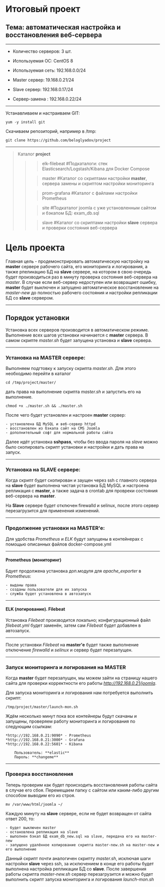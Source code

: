 # Итоговый проект

## Тема: автоматическая настройка и восстановления веб-сервера 
____
- Количество серверов: 3 шт.

- Используемая ОС: CentOS 8

- Используемая сеть: 192.168.0.0/24

- Master сервер: 19.168.0.21/24

- Slave сервер: 192.168.0.17/24

- Сервер-замена : 192.168.0.22/24
____

Устанавливаем и настраиваем GIT:

    yum -y install git
Скачиваем репозиторий, например в /tmp:

    git clone https://github.com/beloglyadov/project
____
> Каталог **project**
> >
> > > elk-filebeat #Подкаталоги: стек Elasticsearch/Logstash/Kibana для Docker Compose 
> >  
> > > master #Каталог со скриптами настройки **master**, сервера замены и скриптом настройки мониторинга
> > 
> > > prom-grafana #Каталог с файлами настройки Prometheus 
> > 
> > > site #Подкаталог joomla с уже установленным сайтом и бэкапом БД: exam_db.sql
> > 
> > > slave #Каталог со скриптами настройки **slave** сервера и проверки состояния веб-сервера 
> >

# Цель проекта
Главная цель - продемонстрировать автоматическую настройку на **master** сервере рабочего сайта, его мониторинга и логирования, 
а также рпеликацию БД на **slave** сервере, на котором в свою очередь будет производиться раз в минуту проверка состояния веб-сервера на *master*. 
В случае если веб-сервер недоступен или возвращает ошибку, **master** будет выключен и запущено автоматическое восстановление на *master-new* 
до полностью рабочего состояния и настройки репликации БД со **slave** сервером.  
____
## Порядок установки 
Установка всех серверов производится в автоматическом режиме. Выполнение всех шагов установки начинается с **master** сервера.
В самом скрипте *master.sh* будет запущена установка и **slave** сервера.
____
### Установка на MASTER сервере:
Выполняем подгтовку к запуску скрипта *master.sh*. Для этого необходимо перейти в каталог 

    cd /tmp/project/master/
дать права на выполнение скрипта *master.sh* и запустить его на выполнение.
    
    chmod +x ./master.sh && ./master.sh
После чего будет установлен и настроен **master** сервер:

    - установлена БД MySQL и веб-сервер httpd
    - восстановлен из бэкапа сайт на CMS Joomla
    - дополнительный софт для нормальной работы сайта 

Далее идёт установка **sshpass**, чтобы без ввода пароля на *slave* можно было скопировать скрипт установки и настройки и дать права на запуск.
____
### Установка на SLAVE сервере:

Когда скрипт будет скопирован и заущен через ssh с главного сервера на **slave** будет выполнена чистая установка БД MySQL и настроена репликация 
с **master**, а также задача в crontab для провреки состояния веб-сервера на  **master**.

На **Slave** сервере будет отключен firewalld и selinux, после этого сервер перезагрузится для применения изменений. 
____
### Продолжение установки на MASTER'e:

Для удобства *Prometheus* и *ELK* будут запущены в контейнерах с помощью описанных файлов docker-compose.yml
____
#### Prometheus (мониторинг)

Бдует продолжена установка доп.модуля для *apache_exporter* в *Prometheus*:

    - выданы права 
    - созданы пользователи для их запуска
    - служба будет установлена в автозапуск
   
____
#### ELK (логирование). Filebeat

Установка *Filebeat* производится локально; конфигурационный файл *filebeat.yml* будет заменён, затем сам *Filebeat* будет добавлен в автозапуск.
____
После установки *Filebeat* на **master'e** будет также выполнение отключение *firewalld* и *selinux* и сервер будет перезапущен.
____
### Запуск мониторинга и логирования на MASTER

Когда **master** будет перезапущен, мы можем зайти на страницу нашего сайта для проверки корректности его работы *http://192.168.0.21/joomla*.

Для запуска мониторинга и логирования нам потребуется выполнить скрипт:
    
    /tmp/project/master/launch-mon.sh
Ждём несколько минут пока все контейнеры будут скачаны и запущены, проверяем работу мониторинга и логирования по следующим ссылкам: 
    
    *http://192.168.0.21:9090* - Prometheus
    *http://192.168.0.21:3000* - Grafana
    *http://192.168.0.22:5601* - Kibana

        Пользователь: **elastic**
        Пароль: **changeme**
____        
### Проверка восстановления 

Теперь проверим как будет происходить восстановления работы сайта в случае его сбоя. Перемещаем папку с сайтом или каким-либо другим способом выводим его из строя.
    
    mv /var/www/html/joomla ~/
Каждую минуту на **slave** сервере, если не будет возвращен от сайта ответ 200, то:

    - будет выключен master
    - остановлена репликация на slave
    - выполнен бэкап БД exam_db_new.sql на slave, передача его на master-new
    - запущено удалённое копирование скрипта master-new.sh на master-new и его выполнение

Данный скрипт почти аналогичен скрипту *master.sh*, исключая шаги настройки **slave** через ssh, за исключением в конце его работы будет выполнена настройка репликации БД со **slave**. 
После завершения работы скрипта *master-new.sh* сервер перезагрузится и можно будет выполнить скрипт запуска мониторинга и логирования *launch-mon.sh*
